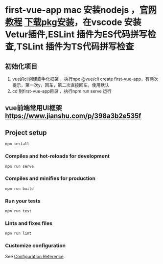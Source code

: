 #  first-vue-app mac 安装nodejs ，[官网教程](https://cn.vuejs.org/v2/guide/)   [下载pkg安装](https://nodejs.org/en/download/)，在vscode 安装 Vetur插件,ESLint 插件为ES代码拼写检查,TSLint 插件为TS代码拼写检查

## 初始化项目
1.   vue的cli创建脚手化框架 ，执行npx @vue/cli create first-vue-app，有两次提示，第一次y，回车，第二次直接回车，使用默认
2.  cd 到first-vue-app目录 ，执行npm run serve 运行

## vue前端常用UI框架 https://www.jianshu.com/p/398a3b2e535f


## Project setup
```
npm install
```

### Compiles and hot-reloads for development
```
npm run serve
```

### Compiles and minifies for production
```
npm run build
```

### Run your tests
```
npm run test
```

### Lints and fixes files
```
npm run lint
```

### Customize configuration
See [Configuration Reference](https://cli.vuejs.org/config/).
